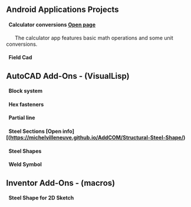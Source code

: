 ## **Android Applications Projects**  
#### &nbsp; **Calculator conversions**  [Open page](https://michelvilleneuve.github.io/CalcConv/)  
&nbsp; &nbsp; &nbsp;  The calculator app features basic math operations and some unit conversions.  
#### &nbsp; **Field Cad**

## **AutoCAD Add-Ons** - (VisualLisp)
#### &nbsp; Block system  
#### &nbsp; Hex fasteners  
#### &nbsp; Partial line  
#### &nbsp; Steel Sections  [Open info][(https://michelvilleneuve.github.io/AddCOM/Structural-Steel-Shape/)
#### &nbsp; Steel Shapes  
#### &nbsp; Weld Symbol  

## **Inventor Add-Ons** - (macros)  
#### &nbsp; Steel Shape for 2D Sketch  
